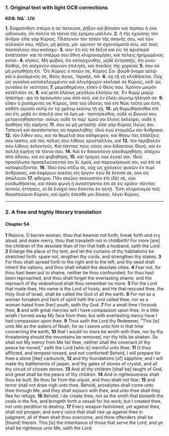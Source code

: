### 1. Original text with light OCR corrections

**ΚΕΦ. ΝΔ΄. LIV.**

**1.** Εὐφράνθητι στείρα ἡ οὐ τίκτουσα, ῥῆξον καὶ βόησον καὶ
τέρπου ἡ οὐκ ὠδίνουσα, ὅτι πολλὰ τὰ τέκνα τῆς ἐρήμου μᾶλλον,
**2.** ἢ τῆς ἐχούσης τὸν ἄνδρα· εἶπε γὰρ Κύριος. Πλάτυνον τὸν τόπον
τῆς σκηνῆς σου, καὶ τῶν αὐλαιῶν σου, πῆξον, μὴ φείσῃ, μά-
κρυνον τὰ σχοινίσματά σου, καὶ τοὺς πασσάλους σου κατίσχυ-
**3.** σον· ἔτι εἰς τὰ δεξιὰ καὶ εἰς τὰ ἀριστερὰ ἐκπέτασον· καὶ τὸ
σπέρμα σου ἔθνη κληρονομήσει, καὶ πόλεις ἠρημωμένας κατοί-
**4.** κήσεις. Μὴ φοβοῦ, ὅτι κατησχύνθης, μηδὲ ἐντραπῇς, ὅτι ὠνει-
δίσθης, ὅτι αἰσχύνην αἰώνιον ἐπιλήσῃ, καὶ ὄνειδος τῆς χηρείας
**5.** σου οὐ μὴ μνησθήσῃ ἔτι. Ὅτι Κύριος ὁ ποιῶν σε, Κύριος Σα-
βαὼθ ὄνομα αὐτῷ· καὶ ὁ ῥυσάμενός σε, Θεὸς ἅγιος, Ἰσραήλ, πᾶ-
**6.** σῃ τῇ γῇ κληθήσεται. Οὐχ ὡς γυναῖκα καταλελειμμένην καὶ
ὀλιγόψυχον κέκληκέ σε Κύριος, οὐδ᾿ ὡς γυναῖκα ἐκ νεότητος
**7.** μεμισθημένην, εἶπεν ὁ Θεός σου. Χρόνον μικρὸν κατέλιπόν σε,
**8.** καὶ μετὰ ἐλέους μεγάλου ἐλεήσω σε. Ἐν θυμῷ μικρῷ ἀπέστρε-
ψα τὸ πρόσωπόν μου ἀπὸ σοῦ, καὶ ἐν ἐλέει αἰωνίῳ ἠλέησά σε·
**9.** εἶπεν ὁ ῥυσάμενός σε Κύριος, ἀπὸ τοῦ ὕδατος τοῦ ἐπὶ Νῶε τοῦτό
μοι ἐστὶ, καθότι ὤμοσα αὐτῷ ἐν τῷ χρόνῳ ἐκείνῳ τῇ γῇ,
**10.** μὴ θυμωθήσεσθαι ἐπὶ σοί ἔτι, μηδὲ ἐν ἀπειλῇ σου τὰ ὄρη με-
ταστήσεσθαι, οὐδὲ οἱ βουνοί σου μετακινηθήσονται· οὕτως οὐδὲ
τὸ παρ᾿ ἐμοῦ σοι ἔλεος ἐκλείψει, οὐδὲ ἡ διαθήκη τῆς εἰρήνης
**11.** σου οὐ μὴ μεταστῇ· εἶπε γὰρ Κύριος ἵλεώς σοι. Ταπεινὴ καὶ
ἀκατάστατος οὐ παρεκλήθης· ἰδοὺ ἐγὼ ἑτοιμάζω σοι ἄνθρακα
**12.** τὸν λίθον σου, καὶ τὰ θεμέλιά σου σάπφειρον, καὶ θήσω τὰς
ἐπάλξεις σου ἴασπιν, καὶ τὰς πύλας σου λίθους κρυστάλλου, καὶ
**13.** τὸν περίβολόν σου λίθους ἐκλεκτούς. Καὶ πάντας τοὺς υἱούς σου
διδακτοὺς Θεοῦ, καὶ ἐν πολλῇ εἰρήνῃ τὰ τέκνα σου.
**14.** Καὶ ἐν δικαιοσύνῃ οἰκοδομηθήσῃ. ἀπέχου ἀπὸ ἀδίκου, καὶ οὐ φοβηθήσῃ,
**15.** καὶ τρόμος οὐκ ἐγγιεῖ σοι. Ἰδοὺ προσήλυτοι προσελεύσονταί σοι
δι᾿ ἐμοῦ, καὶ παροικήσουσί σοι, καὶ ἐπὶ σὲ καταφεύξονται.
**16.** Ἰδοὺ ἐγὼ κτίζω σε, οὐχ ὡς χαλκεὺς φυσῶν ἐν πυρὶ ἄνθρακας, καὶ
ἐκφέρων σκεῦος εἰς ἔργον· ἐγὼ δὲ ἔκτισά σε, οὐκ εἰς ἀπώλειαν
**17.** φθείραι. Πᾶν σκεῦος σκευαστὸν ἐπὶ (δὲ) σὲ, οὐκ εὐοδωθήσεται,
καὶ πᾶσα φωνὴ ἡ ἀναστήσεται ἐπὶ σὲ εἰς κρίσιν· πάντας αὐτοὺς
ἡττήσεις, οἱ δὲ ἔνοχοί σου ἔσονται ἐν αὐτῇ. Ἔστι κληρονομία
τοῖς θεραπεύουσι Κύριον, καὶ ὑμεῖς ἔσεσθέ μοι δίκαιοι, λέγει
Κύριος.

---

### 2. A free and highly literary translation

#### Chapter 54

**1** Rejoice, O barren woman, thou that bearest not forth;
    break forth and cry aloud, and make merry,
    thou that travaileth not in childbirth!
    For more [are] the children of the desolate than of her that hath a husband,
    saith the Lord.
**2** Enlarge the place of thy tent,
    and let the curtains of thy habitations be stretched forth:
    spare not, lengthen thy cords,
    and strengthen thy stakes.
**3** For thou shalt spread forth to the right and to the left;
    and thy seed shall inherit the nations,
    and thou shalt inhabit the desolate cities.
**4** Fear not, for thou hast been put to shame,
    neither be thou confounded; for thou hast been reproached,
    and thou shalt forget the everlasting shame,
    and the reproach of thy widowhood shalt thou remember no more.
**5** For the Lord that made thee, His name is the Lord of hosts;
    and He that rescued thee, the Holy God of Israel,
    shall be called the God of all the earth.
**6** For not as a woman forsaken and faint of spirit
    hath the Lord called thee;
    nor as a woman hated from [her] youth,
    saith thy God.
**7** For a small time I forsook thee,
**8** and with great mercies will I have compassion upon thee.
    In a little wrath I turned away My face from thee;
    but with everlasting mercy have I had compassion upon thee.
**9** Thus saith the Lord thy Redeemer,
    "This [is] unto Me as the waters of Noah;
    for as I swore unto him in that time concerning the earth,
**10** that I would no more be wroth with thee,
    nor by thy threatening should the mountains be removed,
    nor thy hills be shaken.
    So shall not My mercy from Me fail thee,
    neither shall the covenant of thy peace be moved,"
    saith the Lord [who is] merciful unto thee.
**11** O thou afflicted, and tempest-tossed, and not comforted!
    Behold, I will prepare for thee a stone [like] carbuncle,
**12** and thy foundations [of] sapphire;
    and I will make thy battlements of jasper,
    and thy gates of stones of crystal,
    and all thy circuit of chosen stones.
**13** And all thy children [shall be] taught of God,
    and great shall be the peace of thy children.
**14** And in righteousness shalt thou be built.
    Be thou far from the unjust, and thou shalt not fear;
**15** and terror shall not draw nigh unto thee.
    Behold, proselytes shall come unto thee through Me,
    and they shall sojourn with thee,
    and unto thee shall they flee for refuge.
**16** Behold, I do create thee, not as the smith that bloweth the coals in the fire,
    and bringeth forth a vessel for his work;
    but I created thee, not unto perdition to destroy.
**17** Every weapon fashioned, yet against thee, shall not prosper;
    and every voice that shall rise up against thee in judgment,
    all of them shalt thou overcome,
    and thine offenders shall be [found] therein.
    This [is] the inheritance of those that serve the Lord,
    and ye shall be righteous unto Me, saith the Lord.
